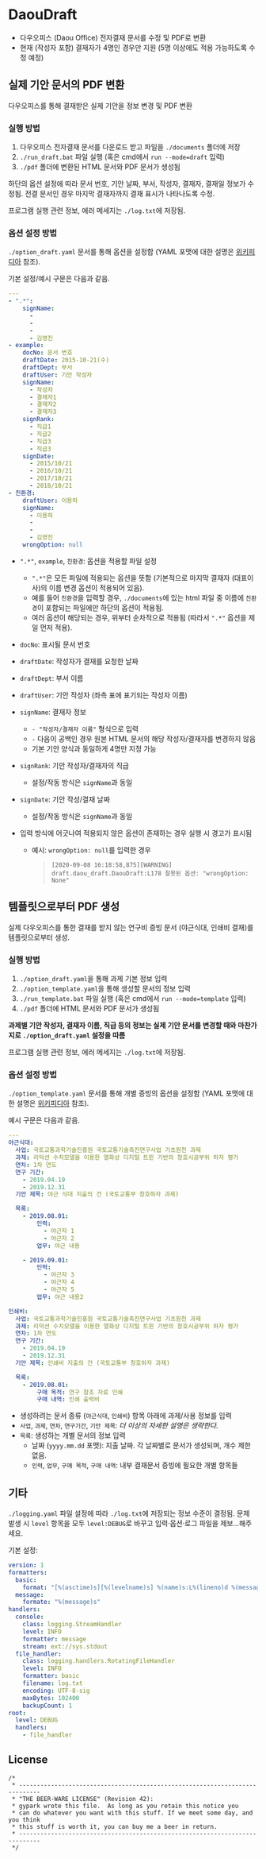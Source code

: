 # DaouDraft

- 다우오피스 (Daou Office) 전자결재 문서를 수정 및 PDF로 변환
- 현재 (작성자 포함) 결재자가 4명인 경우만 지원 (5명 이상에도 적용 가능하도록 수정 예정)

## 실제 기안 문서의 PDF 변환

다우오피스를 통해 결재받은 실제 기안을 정보 변경 및 PDF 변환

### 실행 방법

1. 다우오피스 전자결재 문서를 다운로드 받고 파일을 `./documents` 폴더에 저장
2. `./run_draft.bat` 파일 실행 (혹은 cmd에서 `run --mode=draft` 입력)
3. `./pdf` 폴더에 변환된 HTML 문서와 PDF 문서가 생성됨

하단의 옵션 설정에 따라 문서 번호, 기안 날짜, 부서, 작성자, 결재자, 결재일 정보가 수정됨. 전결 문서인 경우 마지막 결재자까지 결재 표시가 나타나도록 수정.

프로그램 실행 관련 정보, 에러 메세지는 `./log.txt`에 저장됨.

### 옵션 설정 방법

`./option_draft.yaml` 문서를 통해 옵션을 설정함 (YAML 포맷에 대한 설명은 [위키피디아](https://ko.wikipedia.org/wiki/YAML) 참조).

기본 설정/예시 구문은 다음과 같음.

```yaml
---
- ".*":
    signName:
      -
      -
      -
      - 김영진
- example:
    docNo: 문서 번호
    draftDate: 2015-10-21(수)
    draftDept: 부서
    draftUser: 기안 작성자
    signName:
      - 작성자
      - 결재자1
      - 결재자2
      - 결재자3
    signRank:
      - 직급1
      - 직급2
      - 직급3
      - 직급3
    signDate:
      - 2015/10/21
      - 2016/10/21
      - 2017/10/21
      - 2018/10/21
- 친환경:
    draftUser: 이용하
    signName:
      - 이용하
      -
      -
      - 김영진
    wrongOption: null
```

- `".*"`, `example`, `친환경`: 옵션을 적용할 파일 설정
  - `".*"`은 모든 파일에 적용되는 옵션을 뜻함 (기본적으로 마지막 결재자 (대표이사)의 이름 변경 옵션이 적용되어 있음).
  - 예를 들어 `친환경`을 입력할 경우, `./documents`에 있는 html 파일 중 이름에 `친환경`이 포함되는 파일에만 하단의 옵션이 적용됨.
  - 여러 옵션이 해당되는 경우, 위부터 순차적으로 적용됨 (따라서 `".*"` 옵션을 제일 먼저 적용).
- `docNo`: 표시될 문서 번호
- `draftDate`: 작성자가 결재를 요청한 날짜
- `draftDept`: 부서 이름
- `draftUser`: 기안 작성자 (좌측 표에 표기되는 작성자 이름)
- `signName`: 결재자 정보
  - `- "작성자/결재자 이름"` 형식으로 입력
  - `-` 다음이 공백인 경우 원본 HTML 문서의 해당 작성자/결재자를 변경하지 않음
  - 기본 기안 양식과 동일하게 4명만 지정 가능
- `signRank`: 기안 작성자/결재자의 직급

  - 설정/작동 방식은 `signName`과 동일

- `signDate`: 기안 작성/결재 날짜

  - 설정/작동 방식은 `signName`과 동일

- 입력 방식에 어긋나여 적용되지 않은 옵션이 존재하는 경우 실행 시 경고가 표시됨

  - 예시: `wrongOption: null`를 입력한 경우

    > `[2020-09-08 16:18:58,875][WARNING] draft.daou_draft.DaouDraft:L178 잘못된 옵션: "wrongOption: None"`

## 템플릿으로부터 PDF 생성

실제 다우오피스를 통한 결재를 받지 않는 연구비 증빙 문서 (야근식대, 인쇄비 결재)를 템플릿으로부터 생성.

### 실행 방법

1. `./option_draft.yaml`을 통해 과제 기본 정보 입력
2. `./option_template.yaml`을 통해 생성할 문서의 정보 입력
3. `./run_template.bat` 파일 실행 (혹은 cmd에서 `run --mode=template` 입력)
4. `./pdf` 폴더에 HTML 문서와 PDF 문서가 생성됨

__과제별 기안 작성자, 결재자 이름, 직급 등의 정보는 실제 기안 문서를 변경할 때와 마찬가지로 `./option_draft.yaml` 설정을 따름__

프로그램 실행 관련 정보, 에러 메세지는 `./log.txt`에 저장됨.

### 옵션 설정 방법

`./option_template.yaml` 문서를 통해 개별 증빙의 옵션을 설정함 (YAML 포맷에 대한 설명은 [위키피디아](https://ko.wikipedia.org/wiki/YAML) 참조).

예시 구문은 다음과 같음.

```yaml
---
야근식대:
  사업: 국토교통과학기술진흥원 국토교통기술촉진연구사업 기초원천 과제
  과제: 리덕션 수치모델을 이용한 열화상 디지털 트윈 기반의 창호시공부위 하자 평가
  연차: 1차 연도
  연구 기간:
    - 2019.04.19
    - 2019.12.31
  기안 제목: 야근 식대 지출의 건 (국토교통부 창호하자 과제)

  목록:
    - 2019.08.01:
        인력:
          - 야근자 1
          - 야근자 2
        업무: 야근 내용

    - 2019.09.01:
        인력:
          - 야근자 3
          - 야근자 4
          - 야근자 5
        업무: 야근 내용2

인쇄비:
  사업: 국토교통과학기술진흥원 국토교통기술촉진연구사업 기초원천 과제
  과제: 리덕션 수치모델을 이용한 열화상 디지털 트윈 기반의 창호시공부위 하자 평가
  연차: 1차 연도
  연구 기간:
    - 2019.04.19
    - 2019.12.31
  기안 제목: 인쇄비 지출의 건 (국토교통부 창호하자 과제)

  목록:
    - 2019.08.01:
        구매 목적: 연구 참조 자료 인쇄
        구매 내역: 인쇄 출력비
```

- 생성하려는 문서 종류 (`야근식대`, `인쇄비`) 항목 아래에 과제/사용 정보를 입력
- `사업`, `과제`, `연차`, `연구기간`, `기안 제목`: _더 이상의 자세한 설명은 생략한다._
- `목록`: 생성하는 개별 문서의 정보 입력
  - 날짜 (`yyyy.mm.dd` 포맷): 지출 날짜. 각 날짜별로 문서가 생성되며, 개수 제한 없음.
  - `인력`, `업무`, `구매 목적`, `구매 내역`: 내부 결재문서 증빙에 필요한 개별 항목들

## 기타

`./logging.yaml` 파일 설정에 따라 `./log.txt`에 저장되는 정보 수준이 결정됨. 문제 발생 시 `level` 항목을 모두 `level:DEBUG`로 바꾸고 입력·옵션·로그 파일을 제보...해주세요.

기본 설정:

```yaml
version: 1
formatters:
  basic:
    format: "[%(asctime)s][%(levelname)s] %(name)s:L%(lineno)d %(message)s"
  message:
    formate: "%(message)s"
handlers:
  console:
    class: logging.StreamHandler
    level: INFO
    formatter: message
    stream: ext://sys.stdout
  file_handler:
    class: logging.handlers.RotatingFileHandler
    level: INFO
    formatter: basic
    filename: log.txt
    encoding: UTF-8-sig
    maxBytes: 102400
    backupCount: 1
root:
  level: DEBUG
  handlers:
    - file_handler
```

## License

```text
/*
 * ----------------------------------------------------------------------------
 * "THE BEER-WARE LICENSE" (Revision 42):
 * gypark wrote this file.  As long as you retain this notice you
 * can do whatever you want with this stuff. If we meet some day, and you think
 * this stuff is worth it, you can buy me a beer in return.
 * ----------------------------------------------------------------------------
 */
```
